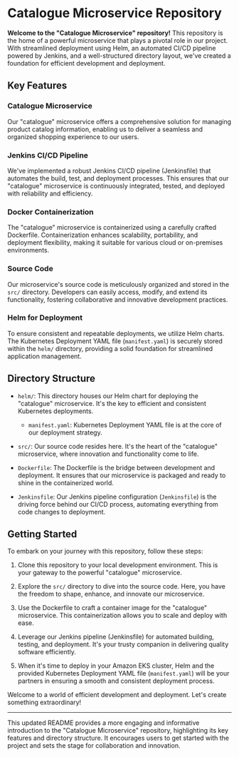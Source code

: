 # Catalogue Microservice Repository

**Welcome to the "Catalogue Microservice" repository!** This repository is the home of a powerful microservice that plays a pivotal role in our project. With streamlined deployment using Helm, an automated CI/CD pipeline powered by Jenkins, and a well-structured directory layout, we've created a foundation for efficient development and deployment.

## Key Features

### Catalogue Microservice
Our "catalogue" microservice offers a comprehensive solution for managing product catalog information, enabling us to deliver a seamless and organized shopping experience to our users.

### Jenkins CI/CD Pipeline
We've implemented a robust Jenkins CI/CD pipeline (Jenkinsfile) that automates the build, test, and deployment processes. This ensures that our "catalogue" microservice is continuously integrated, tested, and deployed with reliability and efficiency.

### Docker Containerization
The "catalogue" microservice is containerized using a carefully crafted Dockerfile. Containerization enhances scalability, portability, and deployment flexibility, making it suitable for various cloud or on-premises environments.

### Source Code
Our microservice's source code is meticulously organized and stored in the `src/` directory. Developers can easily access, modify, and extend its functionality, fostering collaborative and innovative development practices.

### Helm for Deployment
To ensure consistent and repeatable deployments, we utilize Helm charts. The Kubernetes Deployment YAML file (`manifest.yaml`) is securely stored within the `helm/` directory, providing a solid foundation for streamlined application management.

## Directory Structure

- `helm/`: This directory houses our Helm chart for deploying the "catalogue" microservice. It's the key to efficient and consistent Kubernetes deployments.
  - `manifest.yaml`: Kubernetes Deployment YAML file is at the core of our deployment strategy.
  
- `src/`: Our source code resides here. It's the heart of the "catalogue" microservice, where innovation and functionality come to life.

- `Dockerfile`: The Dockerfile is the bridge between development and deployment. It ensures that our microservice is packaged and ready to shine in the containerized world.

- `Jenkinsfile`: Our Jenkins pipeline configuration (`Jenkinsfile`) is the driving force behind our CI/CD process, automating everything from code changes to deployment.

## Getting Started

To embark on your journey with this repository, follow these steps:

1. Clone this repository to your local development environment. This is your gateway to the powerful "catalogue" microservice.

2. Explore the `src/` directory to dive into the source code. Here, you have the freedom to shape, enhance, and innovate our microservice.

3. Use the Dockerfile to craft a container image for the "catalogue" microservice. This containerization allows you to scale and deploy with ease.

4. Leverage our Jenkins pipeline (Jenkinsfile) for automated building, testing, and deployment. It's your trusty companion in delivering quality software efficiently.

5. When it's time to deploy in your Amazon EKS cluster, Helm and the provided Kubernetes Deployment YAML file (`manifest.yaml`) will be your partners in ensuring a smooth and consistent deployment process.

Welcome to a world of efficient development and deployment. Let's create something extraordinary!

---
This updated README provides a more engaging and informative introduction to the "Catalogue Microservice" repository, highlighting its key features and directory structure. It encourages users to get started with the project and sets the stage for collaboration and innovation.
